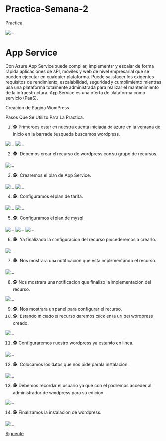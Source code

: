 # Practica-Semana-2
Practica

<img src="https://www.educadictos.com/wp-content/uploads/2018/08/Sin-t%C3%ADtulo-1.jpg" class="card-img-top" alt="...">

<h1> App Service </h1>

Con Azure App Service puede compilar, implementar y escalar de forma rápida aplicaciones de API, móviles y web de nivel empresarial que se pueden ejecutar en cualquier plataforma. Puede satisfacer los exigentes requisitos de rendimiento, escalabilidad, seguridad y cumplimiento mientras usa una plataforma totalmente administrada para realizar el mantenimiento de la infraestructura. App Service es una oferta de plataforma como servicio (PaaS).

Creacion de Pagina WordPress

Pasos Que Se Utilizo Para La Practica.


1. 🕵️  Primeroes estar en nuestra cuenta iniciada de azure en la ventana de inicio en la barrade busqueda buscamos wordpress.


<img src="images/cap1.png" class="card-img-top" alt="...">


<img src="images/cap2.png" class="card-img-top" alt="...">

2. 🕵️. Debemos crear el recurso de wordpress con su grupo de recursos.


<img src="images/cap3.png" class="card-img-top" alt="...">

3. 🕵️. Crearemos el plan de App Service.

<img src="images/cap4.png" class="card-img-top" alt="...">


<img src="images/cap5.png" class="card-img-top" alt="...">

4. 🕵️.  Configuramos el plan de tarifa.


<img src="images/cap6.png" class="card-img-top" alt="...">


<img src="images/cap7.png" class="card-img-top" alt="...">

5. 🕵️. Configuramos el plan de mysql.

<img src="images/cap8.png" class="card-img-top" alt="...">

<img src="images/cap9.png" class="card-img-top" alt="...">

<img src="images/cap10.png" class="card-img-top" alt="...">

6. 🕵️. Ya finalizado la configuracion del recurso procederemos a crearlo.


<img src="images/cap11.png" class="card-img-top" alt="...">

7. 🕵️. Nos mostrara una notificacion que esta implementando el recurso.

<img src="images/cap12.png" class="card-img-top" alt="...">

8. 🕵️  Nos mostrara una notificacion que finalizo la implementacion del recurso.

<img src="images/cap13.png" class="card-img-top" alt="...">

9.   🕵️. Nos mostrara un panel para configurar el recurso.
10.  🕵️. Estando iniciado el recurso daremos click en la url del wordpress creado.

<img src="images/cap14.png" class="card-img-top" alt="...">

11. 🕵️ Configuraremos nuestro wordpress ya estando en linea.

<img src="images/cap15.png" class="card-img-top" alt="...">

12. 🕵️. Colocamos los datos que nos pide parala instalacion.
<img src="images/cap16.png" class="card-img-top" alt="...">

13. 🕵️ Debemos recordar el usuario ya que con el podremos acceder al administrador de wordpress para su edicion.
<img src="images/cap17.png" class="card-img-top" alt="...">

14. 🕵️ Finalizamos la instalacion de wordpress.

<img src="images/cap18.png" class="card-img-top" alt="...">

  [Siguente](info.md)
 
